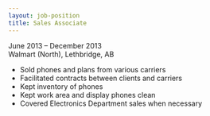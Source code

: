 ```yaml
---
layout: job-position
title: Sales Associate
---
```

<section class="job-date">
 June 2013 – December 2013
</section>

<section class="job-location">
 Walmart (North), Lethbridge, AB
</section>
 
<section class="job-tasks">
<ul>
<li>Sold phones and plans from various carriers</li>
<li>Facilitated contracts between clients and carriers</li>
<li>Kept inventory of phones</li>
<li>Kept work area and display phones clean</li>
<li>Covered Electronics Department sales when necessary</li>
</ul>
</section>

<section class="job-description">
</section>